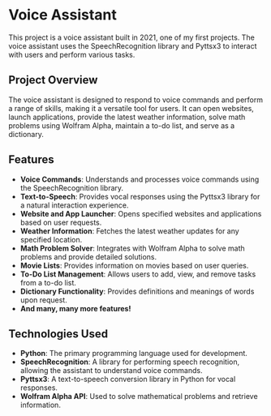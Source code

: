 # Voice Assistant

This project is a voice assistant built in 2021, one of my first projects. The voice assistant uses the SpeechRecognition library and Pyttsx3 to interact with users and perform various tasks.

## Project Overview

The voice assistant is designed to respond to voice commands and perform a range of skills, making it a versatile tool for users. It can open websites, launch applications, provide the latest weather information, solve math problems using Wolfram Alpha, maintain a to-do list, and serve as a dictionary.

## Features

- **Voice Commands**: Understands and processes voice commands using the SpeechRecognition library.
- **Text-to-Speech**: Provides vocal responses using the Pyttsx3 library for a natural interaction experience.
- **Website and App Launcher**: Opens specified websites and applications based on user requests.
- **Weather Information**: Fetches the latest weather updates for any specified location.
- **Math Problem Solver**: Integrates with Wolfram Alpha to solve math problems and provide detailed solutions.
- **Movie Lists**: Provides information on movies based on user queries.
- **To-Do List Management**: Allows users to add, view, and remove tasks from a to-do list.
- **Dictionary Functionality**: Provides definitions and meanings of words upon request.
- **And many, many more features!**

## Technologies Used

- **Python**: The primary programming language used for development.
- **SpeechRecognition**: A library for performing speech recognition, allowing the assistant to understand voice commands.
- **Pyttsx3**: A text-to-speech conversion library in Python for vocal responses.
- **Wolfram Alpha API**: Used to solve mathematical problems and retrieve information.